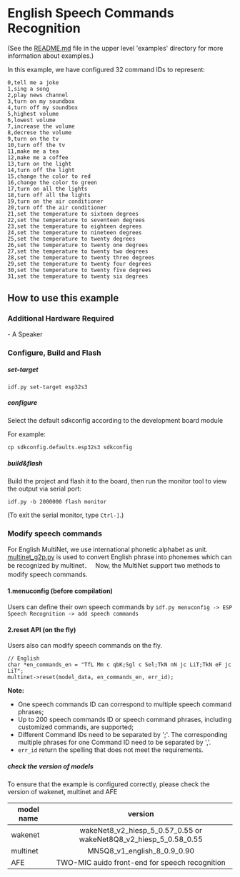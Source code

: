 # English Speech Commands Recognition



(See the [README.md](../README.md) file in the upper level 'examples' directory for more information about examples.)



In this example, we have configured 32 command IDs to represent:
```
0,tell me a joke  
1,sing a song  
2,play news channel  
3,turn on my soundbox  
4,turn off my soundbox  
5,highest volume
6,lowest volume
7,increase the volume
8,decrese the volume
9,turn on the tv
10,turn off the tv
11,make me a tea
12,make me a coffee
13,turn on the light
14,turn off the light
15,change the color to red
16,change the color to green
17,turn on all the lights
18,turn off all the lights
19,turn on the air conditioner
20,turn off the air conditioner
21,set the temperature to sixteen degrees
22,set the temperature to seventeen degrees
23,set the temperature to eighteen degrees
24,set the temperature to nineteen degrees
25,set the temperature to twenty degrees
26,set the temperature to twenty one degrees
27,set the temperature to twenty two degrees
28,set the temperature to twenty three degrees
29,set the temperature to twenty four degrees
30,set the temperature to twenty five degrees
31,set the temperature to twenty six degrees
```


## How to use this example


### Additional Hardware Required

\- A Speaker

### Configure, Build and Flash


##### set-target 

```
idf.py set-target esp32s3
```

##### configure

Select the default sdkconfig according to the development board module

For example:  

```
cp sdkconfig.defaults.esp32s3 sdkconfig
```

##### build&flash

Build the project and flash it to the board, then run the monitor tool to view the output via serial port:

```
idf.py -b 2000000 flash monitor 
```

(To exit the serial monitor, type ``Ctrl-]``.)

### Modify speech commands

For English MultiNet, we use international phonetic alphabet as unit. [multinet_g2p.py](https://github.com/espressif/esp-sr/blob/release/v1.0/tool/multinet_g2p.py) is used to convert English phrase into phonemes which can be recognized by multinet．　
Now, the MultiNet support two methods to modify speech commands.　

#### 1.menuconfig (before compilation)

Users can define their own speech commands by `idf.py menuconfig -> ESP Speech Recognition -> add speech commands` 

#### 2.reset API (on the fly)

Users also can modify speech commands on the fly.

```
// English
char *en_commands_en = "TfL Mm c qbK;Sgl c Sel;TkN nN jc LiT;TkN eF jc LiT";
multinet->reset(model_data, en_commands_en, err_id);
```

**Note:**

- One speech commands ID can correspond to multiple speech command phrases;
- Up to 200 speech commands ID or speech command phrases, including customized commands, are supported;
- Different Command IDs need to be separated by ';'. The corresponding multiple phrases for one Command ID need to be separated by ','. 
- `err_id` return the spelling that does not meet the requirements.  


##### check the version of models

To ensure that the example is configured correctly, please check the version of wakenet, multinet and AFE

| model name |                           version                            |
| ---------- | :----------------------------------------------------------: |
| wakenet    | wakeNet8_v2_hiesp_5_0.57_0.55 or wakeNet8Q8_v2_hiesp_5_0.58_0.55 |
| multinet   | MN5Q8_v1_english_8_0.9_0.90 |
| AFE        | TWO-MIC auido front-end for speech recognition | 